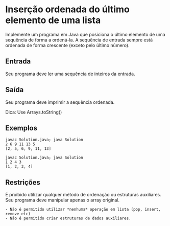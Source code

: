 # Inserção ordenada do último elemento de uma lista

Implemente um programa em Java que posiciona o último elemento de uma sequência de forma a ordená-la. A sequência de entrada sempre está ordenada de forma crescente (exceto pelo último número).

## Entrada

Seu programa deve ler uma sequência de inteiros da entrada.

## Saída

Seu programa deve imprimir a sequência ordenada.

Dica: Use Arrays.toString()

## Exemplos

	javac Solution.java; java Solution
	2 6 9 11 13 5
	[2, 5, 6, 9, 11, 13]
	
	javac Solution.java; java Solution
	1 2 4 3
	[1, 2, 3, 4]
	
## Restrições

É proibido utilizar qualquer método de ordenação ou estruturas auxiliares. Seu programa deve manipular apenas o array original.

	- Não é permitido utilizar *nenhuma* operação em lista (pop, insert, remove etc)
	- Não é permitido criar estruturas de dados auxiliares.